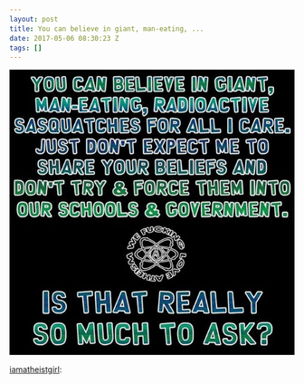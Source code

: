 ```yaml
---
layout: post
title: You can believe in giant, man-eating, ...
date: 2017-05-06 08:30:23 Z
tags: []
---
```

![](/media/2017/05/160362973030.jpg)

[iamatheistgirl](http://iamatheistgirl.tumblr.com/post/160130927538/atheist-atheists-atheism-atheistrollcall):
